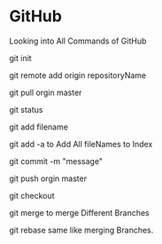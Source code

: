 # GitHub
Looking into All Commands of GitHub

git init

git remote add origin repositoryName

git pull orgin master

git status

git add filename

git add -a to Add All fileNames to Index

git commit -m "message"

git push orgin master

git checkout

git merge   to merge Different Branches

git rebase same like merging Branches.
